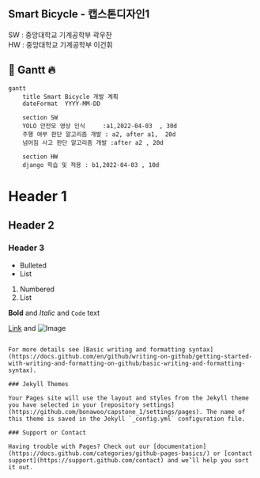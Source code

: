 ## Smart Bicycle - 캡스톤디자인1

SW : 중앙대학교 기계공학부 곽우찬<br>
HW : 중앙대학교 기계공학부 이건휘

## 📖 Gantt :fire:

```mermaid
gantt
    title Smart Bicycle 개발 계획
    dateFormat  YYYY-MM-DD

    section SW
    YOLO 안전모 영상 인식     :a1,2022-04-03  , 30d
    주행 여부 판단 알고리즘 개발 : a2, after a1,  20d
    넘어짐 사고 판단 알고리즘 개발 :after a2 , 20d

    section HW
    django 학습 및 적용 : b1,2022-04-03 , 10d
```
# Header 1
## Header 2
### Header 3

- Bulleted
- List

1. Numbered
2. List

**Bold** and _Italic_ and `Code` text

[Link](url) and ![Image](src)
```

For more details see [Basic writing and formatting syntax](https://docs.github.com/en/github/writing-on-github/getting-started-with-writing-and-formatting-on-github/basic-writing-and-formatting-syntax).

### Jekyll Themes

Your Pages site will use the layout and styles from the Jekyll theme you have selected in your [repository settings](https://github.com/bonawoo/capstone_1/settings/pages). The name of this theme is saved in the Jekyll `_config.yml` configuration file.

### Support or Contact

Having trouble with Pages? Check out our [documentation](https://docs.github.com/categories/github-pages-basics/) or [contact support](https://support.github.com/contact) and we’ll help you sort it out.
